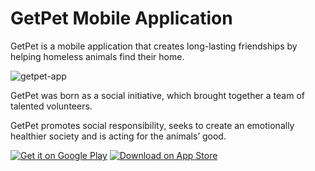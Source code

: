 # GetPet Mobile Application
GetPet is a mobile application that creates long-lasting friendships by helping homeless animals find their home.

![getpet-app](https://user-images.githubusercontent.com/3719141/82832984-6b0d4880-9ec5-11ea-88d0-e4a8d4129d56.gif)

GetPet was born as a social initiative, which brought together a team of talented volunteers.

GetPet promotes social responsibility, seeks to create an emotionally healthier society and is acting for the animals’ good.

[![Get it on Google Play](https://user-images.githubusercontent.com/3719141/82834052-99d8ee00-9ec8-11ea-8c54-d3fe77551b8c.png)](https://play.google.com/store/apps/details?id=lt.getpet.getpet&hl=lt&pcampaignid=pcampaignidMKT-Other-global-all-co-prtnr-py-PartBadge-Mar2515-1)
[![Download on App Store](https://user-images.githubusercontent.com/3719141/82834050-98a7c100-9ec8-11ea-9d90-02b86665a891.png)](https://apps.apple.com/lt/app/getpet/id1450751703?mt=8)
